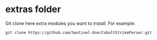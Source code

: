 # extras folder

Git clone here extra modules you want to install.
For example:

```
git clone https://github.com/Sentinel-One/CobaltStrikeParser.git
```
